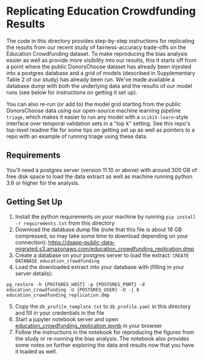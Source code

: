 # Replicating Education Crowdfunding Results

The code in this directory provides step-by-step instructions for replicating the results from our recent study of fairness-accuracy trade-offs on the Education Crowdfunding dataset. To make reproducing the bias analysis easier as well as provide more visibility into our results, this it starts off from a point where the public DonorsChoose dataset has already been injested into a postgres database and a grid of models (described in Supplementary Table 2 of our study) has already been run. We've made available a database dump with both the underlying data and the results of our model runs (see below for instructions on getting it set up).

You can also re-run (or add to) the model grid starting from the public DonorsChoose data using our open-source machine learning pipeline `triage`, which makes it easier to run any model with a `scikit-learn`-style interface over temporal validation sets in a "top k" setting. See this repo's top-level readme file for some tips on getting set up as well as pointers to a repo with an example of running triage using these data.

## Requirements

You'll need a postgres server (version 11.10 or above) with around 300 GB of free disk space to load the data extract as well as machine running python 3.6 or higher for the analysis.

## Getting Set Up

1. Install the python requirements on your machine by running `pip install -r requirements.txt` from this directory
2. Download the database dump file (note that this file is about 16 GB compressed, so may take some time to download depending on your connection): https://dsapp-public-data-migrated.s3.amazonaws.com/education_crowdfunding_replication.dmp
3. Create a database on your postgres server to load the extract: `CREATE DATABASE education_crowdfunding`
4. Load the downloaded extract into your database with (filling in your server details):
```
pg_restore -h {POSTGRES_HOST} -p {POSTGRES_PORT} -d education_crowdfunding -U {POSTGRES_USER} -O -j 8 education_crowdfunding_replication.dmp
```
5. Copy the `db_profile_template.txt` to `db_profile.yaml` in this directory and fill in your credentials in the file
6. Start a jupyter notebook server and open [education_crowdfunding_replication.ipynb](education_crowdfunding_replication.ipynb) in your browser
7. Follow the instructions in the notebook for reproducing the figures from the study or re-running the bias analysis. The notebook also provides some notes on further exploring the data and results now that you have it loaded as well.


